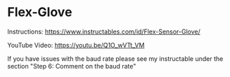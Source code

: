# Flex-Glove
Instructions: https://www.instructables.com/id/Flex-Sensor-Glove/

YouTube Video: https://youtu.be/Q1O_wVTt_VM

If you have issues with the baud rate please see my instructable under the section "Step 6: Comment on the baud rate" 

